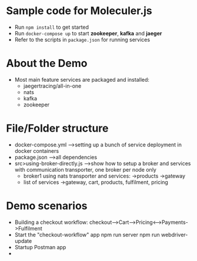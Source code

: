 # Sample code for Moleculer.js

- Run `npm install` to get started
- Run `docker-compose up` to start **zookeeper**, **kafka** and **jaeger**  
- Refer to the scripts in `package.json` for running services

# About the Demo
- Most main feature services are packaged and installed:
    - jaegertracing/all-in-one
    - nats
    - kafka
    - zookeeper
# File/Folder structure
- docker-compose.yml -->setting up a bunch of service deployment in docker containers
- package.json -->all dependencies
- src>using-broker-directly.js -->show how to setup a broker and services with communication transporter, one broker per node only
  - broker1 using nats transporter and services: ->products ->gateway
  - list of services ->gateway, cart, products, fulfilment, pricing
# Demo scenarios
- Building a checkout workflow:
     checkout-->Cart-->Pricing<-->Payments->Fulfilment
- Start the "checkout-workflow" app
   npm run server
   npm run webdriver-update
- Startup Postman app
- 
